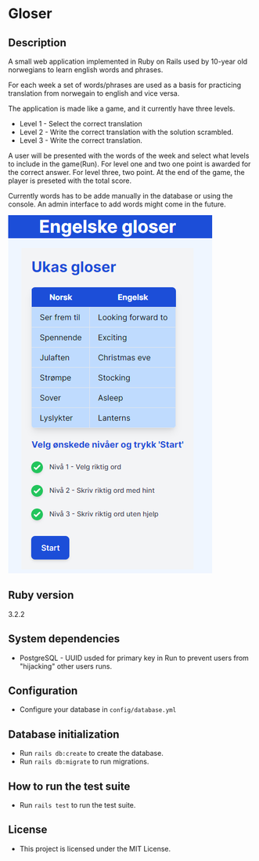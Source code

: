 # Gloser

## Description
A small web application implemented in Ruby on Rails used by 10-year old norwegians to learn english words and phrases.

For each week a set of words/phrases are used as a basis for practicing translation from norwegain to english and vice versa.

The application is made like a game, and it currently have three levels.
  - Level 1 - Select the correct translation
  - Level 2 - Write the correct translation with the solution scrambled.
  - Level 3 - Write the correct translation.

A user will be presented with the words of the week and select what levels to include in the game(Run).
For level one and two one point is awarded for the correct answer. For level three, two point.
At the end of the game, the player is preseted with the total score.

Currently words has to be adde manually in the database or using the console. An admin interface to add words might come in the future.

![Start page](readme_images/start.png)

## Ruby version
3.2.2

## System dependencies
- PostgreSQL - UUID usded for primary key in Run to prevent users from "hijacking" other users runs.

## Configuration
- Configure your database in `config/database.yml`

## Database initialization
- Run `rails db:create` to create the database.
- Run `rails db:migrate` to run migrations.

## How to run the test suite
- Run `rails test` to run the test suite.

## License
- This project is licensed under the MIT License.
